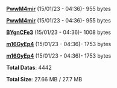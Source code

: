 [**PwwM4mir**](/data/PwwM4mir.txt) (15/01/23 - 04:36)- 955 bytes

[**PwwM4mir**](/data/PwwM4mir.txt) (15/01/23 - 04:36)- 955 bytes

[**BYgnCFe3**](/data/BYgnCFe3.txt) (15/01/23 - 04:36)- 1008 bytes

[**m16GyEp4**](/data/m16GyEp4.txt) (15/01/23 - 04:36)- 1753 bytes

[**m16GyEp4**](/data/m16GyEp4.txt) (15/01/23 - 04:36)- 1753 bytes

**Total Datas**: 4442

**Total Size**: 27.66 MB / 27.7 MB